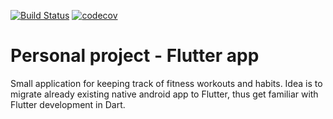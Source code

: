 <a href="https://github.com/danielsevov/personal_project_flutter_app/actions"><img src="https://github.com/danielsevov/personal_project_flutter_app/workflows/flutter_testflow/badge.svg" alt="Build Status"></a> [![codecov](https://codecov.io/gh/danielsevov/personal_project_flutter_app/branch/main/graph/badge.svg?token=4N5V5OLY7I)](https://codecov.io/gh/danielsevov/personal_project_flutter_app)

# Personal project - Flutter app

Small application for keeping track of fitness workouts and habits. Idea is to migrate already existing native android app to Flutter, thus get familiar with Flutter development in Dart. 

